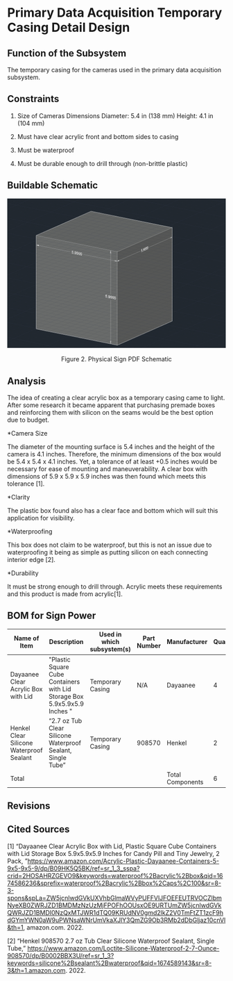 # Primary Data Acquisition Temporary Casing Detail Design



## Function of the Subsystem

The temporary casing for the cameras used in the primary data acquisition subsystem.

## Constraints

1. Size of Cameras
Dimensions
Diameter: 5.4 in (138 mm)
Height: 4.1 in (104 mm)

2. Must have clear acrylic front and bottom sides to casing

3. Must be waterproof

4. Must be durable enough to drill through (non-brittle plastic)



## Buildable Schematic

![Figure 1. Temporary Casing Model](../3D&#32;Models/3DTempCasing.PNG)
<div align="center"> Figure 2. Physical Sign PDF Schematic 
<br />
<div align="left">

## Analysis

The idea of creating a clear acrylic box as a temporary casing came to light. After some research it became apparent that purchasing premade boxes and reinforcing them with silicon on the seams would be the best option due to budget. 
	
*Camera Size 

The diameter of the mounting surface is 5.4 inches and the height of the camera is 4.1 inches. Therefore, the minimum dimensions of the box would be 5.4 x 5.4 x 4.1 inches. Yet, a tolerance of at least +0.5 inches would be necessary for ease of mounting and maneuverability. A clear box with dimensions of 5.9 x 5.9 x 5.9 inches was then found which meets this tolerance [1].

*Clarity

The plastic box found also has a clear face and bottom which will suit this application for visibility. 

*Waterproofing

This box does not claim to be waterproof, but this is not an issue due to waterproofing it being as simple as putting silicon on each connecting interior edge [2].

*Durability

It must be strong enough to drill through. Acrylic meets these requirements and this product is made from acrylic[1].



## BOM for Sign Power
| Name of Item | Description | Used in which subsystem(s) | Part Number | Manufacturer | Quantity |    Price   | Total |
| ------------ | ----------- | -------------------------- | ----------- | ------------ | -------- | ---------- | ----- |
|Dayaanee Clear Acrylic Box with Lid|     "Plastic Square Cube Containers with Lid Storage Box 5.9x5.9x5.9 Inches "|     Temporary Casing|     N/A|     Dayaanee|     4|     $26.99|     $107.96|
|Henkel Clear Silicone Waterproof Sealant|     “2.7 oz Tub Clear Silicone Waterproof Sealant, Single Tube”|    Temporary Casing|     908570|     Henkel|     2|     $6.28|     $12.56|
|Total|     |     |     |     Total Components|   6|     Total Cost|     $120.52|
## Revisions
	
## Cited Sources

 [1] “Dayaanee Clear Acrylic Box with Lid, Plastic Square Cube Containers with Lid Storage Box 5.9x5.9x5.9 Inches for Candy Pill and Tiny Jewelry, 2 Pack, ”https://www.amazon.com/Acrylic-Plastic-Dayaanee-Containers-5-9x5-9x5-9/dp/B09HK5Q5BK/ref=sr_1_3_sspa?crid=2HOSAHRZGEVO9&keywords=waterproof%2Bacrylic%2Bbox&qid=1674586236&sprefix=waterproof%2Bacrylic%2Bbox%2Caps%2C100&sr=8-3-spons&spLa=ZW5jcnlwdGVkUXVhbGlmaWVyPUFFVlJFOEFEUTRVOCZlbmNyeXB0ZWRJZD1BMDMzNzUzMjFPOFhOOUsxOE9URTUmZW5jcnlwdGVkQWRJZD1BMDI0NzQxMTJWR1dTQ09KRUdNV0gmd2lkZ2V0TmFtZT1zcF9hdGYmYWN0aW9uPWNsaWNrUmVkaXJlY3QmZG9Ob3RMb2dDbGljaz10cnVl&th=1, amazon.com. 2022.

[2] “Henkel 908570 2.7 oz Tub Clear Silicone Waterproof Sealant, Single Tube,” https://www.amazon.com/Loctite-Silicone-Waterproof-2-7-Ounce-908570/dp/B0002BBX3U/ref=sr_1_3?keywords=silicone%2Bsealant%2Bwaterproof&qid=1674589143&sr=8-3&th=1.amazon.com. 2022.
